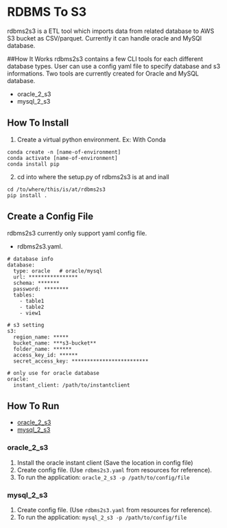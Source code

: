 # RDBMS To S3

rdbms2s3 is a ETL tool which imports data from related database to AWS S3 bucket as CSV/parquet. Currently it can handle oracle and MySQl database.

##How It Works
rdbms2s3 contains a few CLI tools for each different database types. User can use a config yaml file to specify database and s3 informations.
Two tools are currently created for Oracle and MySQL database.
- oracle_2_s3
- mysql_2_s3


## How To Install

1. Create a virtual python environment.
Ex: With Conda
```
conda create -n [name-of-environment]
conda activate [name-of-environment]
conda install pip
```

2. cd into where the setup.py of rdbms2s3 is at and inall
```
cd /to/where/this/is/at/rdbms2s3
pip install .
```

## Create a Config File

rdbms2s3 currently only support yaml config file.

- rdbms2s3.yaml.
```
# database info
database:
  type: oracle   # oracle/mysql
  url: ****************
  schema: *******
  password: ********
  tables:
    - table1
    - table2
    - view1

# s3 setting
s3:
  region_name: *****
  bucket_name: ***s3-bucket**
  folder_name: ******
  access_key_id: ******
  secret_access_key: *************************

# only use for oracle database
oracle:
  instant_client: /path/to/instantclient
```


## How To Run

- [oracle_2_s3](#oracle_2_s3)
- [mysql_2_s3](#mysql_2_s3)


### oracle_2_s3

1. Install the oracle instant client (Save the location in config file)
2. Create config file. (Use `rdbms2s3.yaml` from resources for reference).
3. To run the application:
`oracle_2_s3 -p /path/to/config/file`

### mysql_2_s3

1. Create config file. (Use `rdbms2s3.yaml` from resources for reference).
2. To run the application:
`mysql_2_s3 -p /path/to/config/file`
